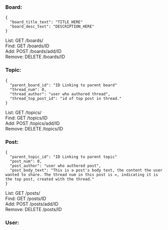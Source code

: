 ### Board:
    {
      "board_title_text": "TITLE_HERE"
      "board_desc_text": "DESCRIPTION_HERE"
    }
List: GET /boards/  
Find: GET /boards/ID  
Add: POST /boards/add/ID  
Remove: DELETE /boards/ID  
  
### Topic:
    {
      "parent_board_id": "ID Linking to parent board"
      "thread_num": 0,
      "thread_author": "user who authored thread",
      "thread_top_post_id": "id of top post in thread."
    } 
List: GET /topics/  
Find: GET /topics/ID  
Add: POST /topics/add/ID  
Remove: DELETE /topics/ID  
    
### Post:
    {
      "parent_topic_id": "ID Linking to parent topic"
      "post_num": 0,
      "post_author": "user who authored post",
      "post_body_text": "This is a post's body text, the content the user wanted to share. The thread num in this post is =, indicating it is the top post, created with the thread."
    }
    
List: GET /posts/  
Find: GET /posts/ID  
Add: POST /posts/add/ID  
Remove: DELETE /posts/ID  
    
### User:

